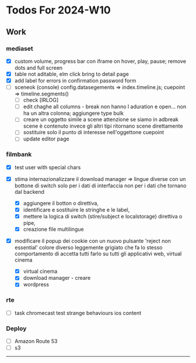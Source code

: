 # Todos For 2024-W10

## Work

### mediaset

- [x] custom volume, progress bar con iframe on hover, play, pause; remove dots and full screen
- [x] table not aditable, elm click bring to detail page
- [x] add label for errors in confirmation password form
- [ ] sceneok (console) config.datasegements => index.timeline.js; cuepoint => timeline.segments()
  - [ ] check [IRLOG]
  - [ ] edit chaghe all columns - break non hanno l aduration e open... non ha un altra colonna; aggiungere type bulk
  - [ ] creare un oggetto simile a scene attenzione se siamo in adbreak scene è contenuto invece gli altri tipi ritornano scene direttamente
  - [ ] sostituire solo il punto di interesse nell'oggettone cuepoint
  - [ ] update editor page

### filmbank

- [x] test user with special chars
- [x] stima internazionalizzare il download manager => lingue diverse con un bottone di switch solo per i dati di interfaccia non per i dati che tornano dal backend

  - [x] aggiungere il botton o direttiva,
  - [x] identificare e sostituire le stringhe e le label,
  - [x] mettere la logica di switch (stire/subject e localstorage) direttiva o pipe,
  - [x] creazione file multilingue

- [x] modificare il popup dei cookie con un nuovo pulsante 'reject non essential' colore diverso leggemente grigiato che fa lo stesso comportamento di accetta tutti farlo su tutti gli applicativi web, virtual cinema
  - [x] virtual cinema
  - [x] download manager - creare
  - [x] wordpress

### rte

- [ ] task chromecast test strange behaviours ios content

### Deploy

- [ ] Amazon Route 53
- [ ] s3

---
